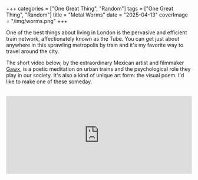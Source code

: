 +++
categories = ["One Great Thing", "Random"]
tags = ["One Great Thing", "Random"]
title = "Metal Worms"
date = "2025-04-13"
coverImage = "/img/worms.png"
+++

One of the best things about living in London is the pervasive and efficient train network, affectionately known as the Tube. You can get just about anywhere in this sprawling metropolis by train and it's my favorite way to travel around the city.

<!--more-->

The short video below, by the extraordinary Mexican artist and filmmaker <a target="_blank" href="https://www.youtube.com/@GawxArt">Gawx</a>, is a poetic meditation on urban trains and the psychological role they play in our society. It's also a kind of unique art form: the visual poem. I'd like to make one of these someday.

<br>

<div style="padding:41.89% 0 0 0;position:relative;"><iframe src="https://player.vimeo.com/video/1064681837?badge=0&amp;autopause=0&amp;player_id=0&amp;app_id=58479" frameborder="0" allow="autoplay; fullscreen; picture-in-picture; clipboard-write; encrypted-media" style="position:absolute;top:0;left:0;width:100%;height:100%;" title="TRAINS"></iframe></div><script src="https://player.vimeo.com/api/player.js"></script>
